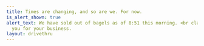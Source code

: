 ```yaml
---
title: Times are changing, and so are we. For now.
is_alert_shown: true
alert_text: We have sold out of bagels as of 8:51 this morning. <br class="ShowMobile"/>Thank
  you for your business.
layout: drivethru
---
```


